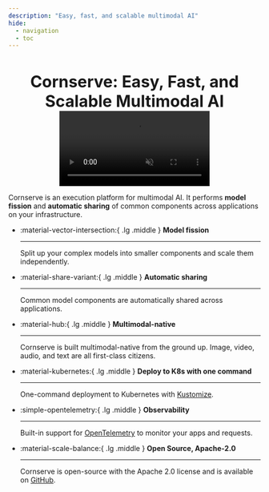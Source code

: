 ```yaml
---
description: "Easy, fast, and scalable multimodal AI"
hide:
  - navigation
  - toc
---
```


<div align="center">
  <h1 style="font-size: 2rem; margin-bottom: 0px">Cornserve: Easy, Fast, and Scalable Multimodal AI</h1>
</div>

<div align="center" class="video-container">
  <video autoplay muted playsinline alt="type:video">
    <source src="assets/video/cornserve.mp4" type="video/mp4">
  </video>
</div>

Cornserve is an execution platform for multimodal AI.
It performs **model fission** and **automatic sharing** of common components across applications on your infrastructure.

<div class="grid cards" markdown>

-   :material-vector-intersection:{ .lg .middle } **Model fission**

    ---

    Split up your complex models into smaller components and
    scale them independently.

-   :material-share-variant:{ .lg .middle }  **Automatic sharing**

    ---

    Common model components are automatically shared across applications.

-   :material-hub:{ .lg .middle } **Multimodal-native**

    ---

    Cornserve is built multimodal-native from the ground up. Image, video,
    audio, and text are all first-class citizens.

-   :material-kubernetes:{ .lg .middle } **Deploy to K8s with one command**

    ---

    One-command deployment to Kubernetes with [Kustomize](https://kustomize.io/).

-   :simple-opentelemetry:{ .lg .middle } **Observability**

    ---

    Built-in support for [OpenTelemetry](https://opentelemetry.io/)
    to monitor your apps and requests.

-   :material-scale-balance:{ .lg .middle } **Open Source, Apache-2.0**

    ---

    Cornserve is open-source with the Apache 2.0 license and is available on
    [GitHub](https://github.com/cornserve-ai/cornserve).

</div>
